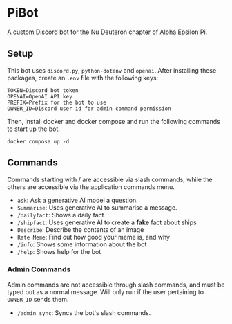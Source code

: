 # PiBot

A custom Discord bot for the Nu Deuteron chapter of Alpha Epsilon Pi.

## Setup

This bot uses `discord.py`, `python-dotenv` and `openai`. After installing these packages, create an `.env` file with the following keys:

```dotenv
TOKEN=Discord bot token
OPENAI=OpenAI API key
PREFIX=Prefix for the bot to use
OWNER_ID=Discord user id for admin command permission
```

Then, install docker and docker compose and run the following commands to start up the bot.

```shell
docker compose up -d
```

## Commands

Commands starting with / are accessible via slash commands, while the others are accessible via the application commands menu.

- `ask`: Ask a generative AI model a question.
- `Summarise`: Uses generative AI to summarise a message.
- `/dailyfact`: Shows a daily fact
- `/shipfact`: Uses generative AI to create a **fake** fact about ships
- `Describe`: Describe the contents of an image
- `Rate Meme`: Find out how good your meme is, and why
- `/info`: Shows some information about the bot
- `/help`: Shows help for the bot

### Admin Commands

Admin commands are not accessible through slash commands, and must be typed out as a normal message. Will only run if the user pertaining to `OWNER_ID` sends them.

- `/admin sync`: Syncs the bot's slash commands.
